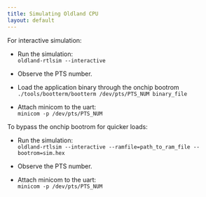 ```yaml
---
title: Simulating Oldland CPU
layout: default
---
```


For interactive simulation:

- Run the simulation:  
    `oldland-rtlsim --interactive`
  
- Observe the PTS number.
  
- Load the application binary through the onchip bootrom  
    `./tools/bootterm/bootterm /dev/pts/PTS_NUM binary_file`
  
- Attach minicom to the uart:  
    `minicom -p /dev/pts/PTS_NUM`

To bypass the onchip bootrom for quicker loads:

- Run the simulation:  
    `oldland-rtlsim --interactive --ramfile=path_to_ram_file --bootrom=sim.hex`

- Observe the PTS number.
  
- Attach minicom to the uart:  
    `minicom -p /dev/pts/PTS_NUM`
